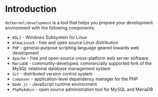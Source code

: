 # Introduction

`dotkernel/development` is a tool that helps you prepare your development environment with the following components:

- `WSL2` - Windows Subsystem for Linux
- `AlmaLinux9` - free and open source Linux distribution
- `PHP` - general-purpose scripting language geared towards web development
- `Apache` - free and open-source cross-platform web server software
- `MariaDB` - community-developed, commercially supported fork of the MySQL relational database management system
- `Git` - distributed version control system
- `Composer` - application-level dependency manager for the PHP
- `Node.js` - JavaScript runtime environment
- `PhpMyAdmin` - open source administration tool for MySQL and MariaDB
